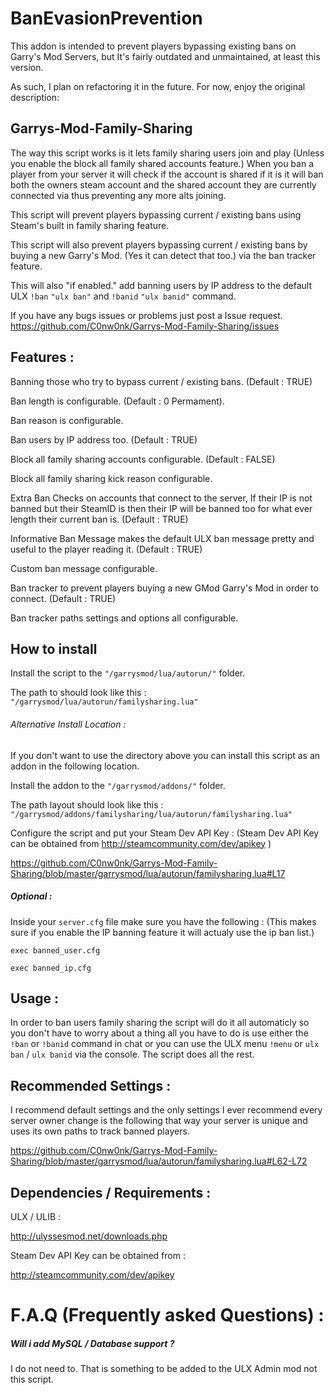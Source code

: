 # BanEvasionPrevention

This addon is intended to prevent players bypassing existing bans on Garry's Mod Servers, but It's fairly outdated and unmaintained, at least this version.

As such, I plan on refactoring it in the future. For now, enjoy the original description:

## Garrys-Mod-Family-Sharing

The way this script works is it lets family sharing users join and play (Unless you enable the block all family shared accounts feature.) When you ban a player from your server it will check if the account is shared if it is it will ban both the owners steam account and the shared account they are currently connected via thus preventing any more alts joining.

This script will prevent players bypassing current / existing bans using Steam's built in family sharing feature.

This script will also prevent players bypassing current / existing bans by buying a new Garry's Mod. (Yes it can detect that too.) via the ban tracker feature.

This will also "if enabled." add banning users by IP address to the default ULX `!ban` `"ulx ban"` and `!banid` `"ulx banid"` command.

If you have any bugs issues or problems just post a Issue request. https://github.com/C0nw0nk/Garrys-Mod-Family-Sharing/issues

## Features :

Banning those who try to bypass current / existing bans. (Default : TRUE)

Ban length is configurable. (Default : 0 Permament).

Ban reason is configurable.

Ban users by IP address too. (Default : TRUE)

Block all family sharing accounts configurable. (Default : FALSE)

Block all family sharing kick reason configurable.

Extra Ban Checks on accounts that connect to the server, If their IP is not banned but their SteamID is then their IP will be banned too for what ever length their current ban is. (Default : TRUE)

Informative Ban Message makes the default ULX ban message pretty and useful to the player reading it. (Default : TRUE)

Custom ban message configurable.

Ban tracker to prevent players buying a new GMod Garry's Mod in order to connect. (Default : TRUE)

Ban tracker paths settings and options all configurable.

## How to install

Install the script to the `"/garrysmod/lua/autorun/"` folder.

The path to should look like this : `"/garrysmod/lua/autorun/familysharing.lua"`

###### Alternative Install Location :
If you don't want to use the directory above you can install this script as an addon in the following location.

Install the addon to the `"/garrysmod/addons/"` folder.

The path layout should look like this : `"/garrysmod/addons/familysharing/lua/autorun/familysharing.lua"`

Configure the script and put your Steam Dev API Key : (Steam Dev API Key can be obtained from http://steamcommunity.com/dev/apikey )

https://github.com/C0nw0nk/Garrys-Mod-Family-Sharing/blob/master/garrysmod/lua/autorun/familysharing.lua#L17

##### Optional :

Inside your `server.cfg` file make sure you have the following : (This makes sure if you enable the IP banning feature it will actualy use the ip ban list.)

`exec banned_user.cfg`

`exec banned_ip.cfg`

## Usage :

In order to ban users family sharing the script will do it all automaticly so you don't have to worry about a thing all you have to do is use either the `!ban` or `!banid` command in chat or you can use the ULX menu `!menu` or `ulx ban` / `ulx banid` via the console. The script does all the rest.

## Recommended Settings :

I recommend default settings and the only settings I ever recommend every server owner change is the following that way your server is unique and uses its own paths to track banned players.

https://github.com/C0nw0nk/Garrys-Mod-Family-Sharing/blob/master/garrysmod/lua/autorun/familysharing.lua#L62-L72

## Dependencies / Requirements :

ULX / ULIB :

http://ulyssesmod.net/downloads.php

Steam Dev API Key can be obtained from :

http://steamcommunity.com/dev/apikey

# F.A.Q (Frequently asked Questions) :

##### Will i add MySQL / Database support ?

I do not need to. That is something to be added to the ULX Admin mod not this script.
